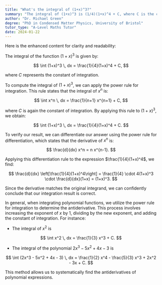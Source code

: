 ```yaml
---
title: "What's the integral of (1+x)^3?"
summary: "The integral of (1+x)^3 is (1/4)(1+x)^4 + C, where C is the constant of integration."
author: "Dr. Michael Green"
degree: "PhD in Condensed Matter Physics, University of Bristol"
tutor_type: "A-Level Maths Tutor"
date: 2024-01-22
---
```


Here is the enhanced content for clarity and readability:

The integral of the function $(1+x)^3$ is given by:

$$
\int (1+x)^3 \, dx = \frac{1}{4}(1+x)^4 + C,
$$

where $C$ represents the constant of integration.

To compute the integral of $(1+x)^3$, we can apply the power rule for integration. This rule states that the integral of $x^n$ is:

$$
\int x^n \, dx = \frac{1}{n+1} x^{n+1} + C,
$$

where $C$ is again the constant of integration. By applying this rule to $(1+x)^3$, we obtain:

$$
\int (1+x)^3 \, dx = \frac{1}{4}(1+x)^4 + C.
$$

To verify our result, we can differentiate our answer using the power rule for differentiation, which states that the derivative of $x^n$ is:

$$
\frac{d}{dx} x^n = n x^{n-1}.
$$

Applying this differentiation rule to the expression $\frac{1}{4}(1+x)^4$, we find:

$$
\frac{d}{dx} \left[\frac{1}{4}(1+x)^4\right] = \frac{1}{4} \cdot 4(1+x)^3 \cdot \frac{d}{dx}(1+x) = (1+x)^3.
$$

Since the derivative matches the original integrand, we can confidently conclude that our integration result is correct.

In general, when integrating polynomial functions, we utilize the power rule for integration to determine the antiderivative. This process involves increasing the exponent of $x$ by $1$, dividing by the new exponent, and adding the constant of integration. For instance:

- The integral of $x^2$ is 

$$
\int x^2 \, dx = \frac{1}{3} x^3 + C.
$$

- The integral of the polynomial $2x^3 - 5x^2 + 4x - 3$ is 

$$
\int (2x^3 - 5x^2 + 4x - 3) \, dx = \frac{1}{2} x^4 - \frac{5}{3} x^3 + 2x^2 - 3x + C.
$$

This method allows us to systematically find the antiderivatives of polynomial expressions.
    